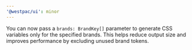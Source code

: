 ```yaml
---
'@westpac/ui': minor
---
```


You can now pass a `brands: BrandKey[]` parameter to generate CSS variables only for the specified brands. This helps reduce output size and improves performance by excluding unused brand tokens.
